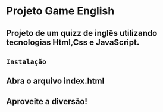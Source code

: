 # Projeto Game English

## Projeto de um quizz de inglês utilizando tecnologias Html,Css e JavaScript.

## `Instalação`
## Abra o arquivo index.html
## Aproveite a diversão!
 

